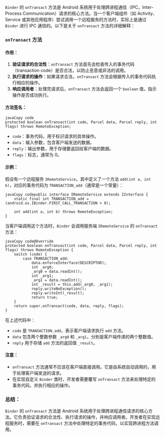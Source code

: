 `Binder` 的 `onTransact` 方法是 Android 系统用于处理跨进程通信（IPC，Inter-Process Communication）请求的核心方法。当一个客户端组件（如 Activity、Service 或其他应用程序）尝试调用一个远程服务的方法时，实际上是通过 `Binder` 进行 IPC 通信的。以下是关于 `onTransact` 方法的详细解释：

### `onTransact` 方法

#### 作用：

1. **验证请求的合法性**：`onTransact` 方法首先会检查传入的事务代码（transaction code）是否合法，以防止恶意或非法的调用。
2. **执行请求的操作**：如果请求合法，`onTransact` 方法会根据传入的事务代码执行相应的操作。
3. **响应调用者**：处理完请求后，`onTransact` 方法会返回一个 `boolean` 值，指示操作是否成功执行。

#### 方法签名：

```
javaCopy code
protected boolean onTransact(int code, Parcel data, Parcel reply, int flags) throws RemoteException;
```

- `code`：事务代码，用于标识请求的具体操作。
- `data`：输入参数，包含客户端发送的数据。
- `reply`：输出参数，用于存储要返回给客户端的数据。
- `flags`：标志，通常为 0。

#### 示例：

假设有一个远程服务 `IRemoteService`，其中定义了一个方法 `add(int a, int b)`，对应的事务代码为 `TRANSACTION_add`（通常是一个常量）：

```
javaCopy codepublic interface IRemoteService extends IInterface {
    static final int TRANSACTION_add = (android.os.IBinder.FIRST_CALL_TRANSACTION + 0);

    int add(int a, int b) throws RemoteException;
}
```

当客户端调用这个方法时，`Binder` 会调用服务端 `IRemoteService` 的 `onTransact` 方法：

```
javaCopy code@Override
protected boolean onTransact(int code, Parcel data, Parcel reply, int flags) throws RemoteException {
    switch (code) {
        case TRANSACTION_add:
            data.enforceInterface(DESCRIPTOR);
            int _arg0;
            _arg0 = data.readInt();
            int _arg1;
            _arg1 = data.readInt();
            int _result = this.add(_arg0, _arg1);
            reply.writeNoException();
            reply.writeInt(_result);
            return true;
    }
    return super.onTransact(code, data, reply, flags);
}
```

在上述代码中：

- `code` 是 `TRANSACTION_add`，表示客户端请求执行 `add` 方法。
- `data` 包含两个整数参数 `_arg0` 和 `_arg1`，分别是客户端传递的两个整数值。
- `reply` 用于存储 `add` 方法的返回值 `_result`。

#### 注意：

- `onTransact` 方法通常不应该在客户端直接调用。它是由系统自动调用的，用于处理客户端发送的请求。
- 在实现自定义 `Binder` 类时，开发者需要覆写 `onTransact` 方法来处理特定的事务代码，并执行相应的操作。

### 总结：

`Binder` 的 `onTransact` 方法是 Android 系统用于处理跨进程通信请求的核心方法。它负责验证请求的合法性、执行请求的操作，并响应调用者。开发者在实现远程服务时，需要在 `onTransact` 方法中处理特定的事务代码，以实现跨进程方法调用。